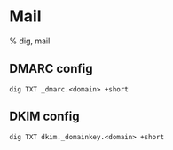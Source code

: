 # Mail

% dig, mail

## DMARC config

```
dig TXT _dmarc.<domain> +short
```

## DKIM config

```
dig TXT dkim._domainkey.<domain> +short
```